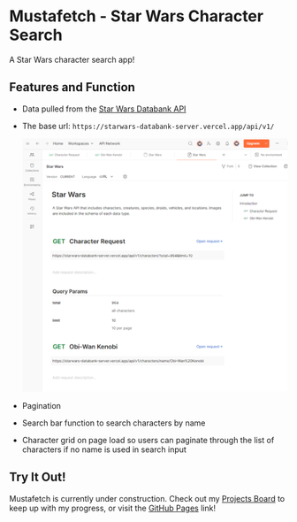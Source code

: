# Mustafetch - Star Wars Character Search

A Star Wars character search app!

## Features and Function

- Data pulled from the [Star Wars Databank API](https://starwars-databank.vercel.app/)

- The base url: ```https://starwars-databank-server.vercel.app/api/v1/```

    ![alt text](mustafetch-postman-collection.png)

- Pagination
- Search bar function to search characters by name
- Character grid on page load so users can paginate through the list of characters if no name is used in search input

## Try It Out!

Mustafetch is currently under construction. Check out my [Projects Board](https://github.com/users/shelby-norris/projects/2) to keep up with my progress, or visit the [GitHub Pages](https://shelby-norris.github.io/mustafetch/) link!